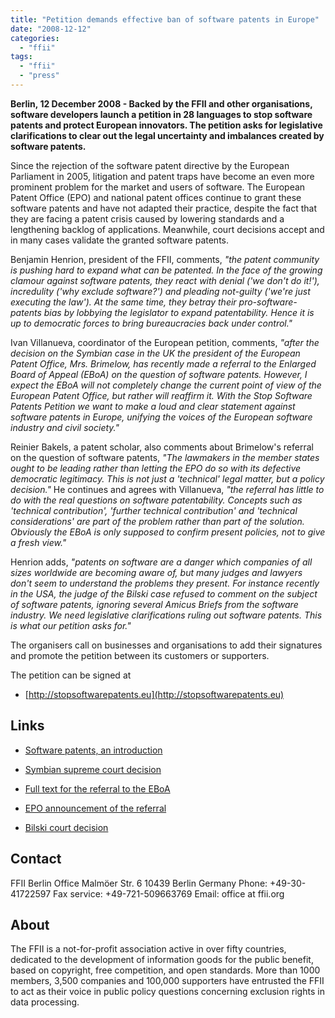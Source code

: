 ```yaml
---
title: "Petition demands effective ban of software patents in Europe"
date: "2008-12-12"
categories: 
  - "ffii"
tags: 
  - "ffii"
  - "press"
---
```


**Berlin, 12 December 2008 - Backed by the FFII and other organisations, software developers launch a petition in 28 languages to stop software patents and protect European innovators. The petition asks for legislative clarifications to clear out the legal uncertainty and imbalances created by software patents.**

Since the rejection of the software patent directive by the European Parliament in 2005, litigation and patent traps have become an even more prominent problem for the market and users of software. The European Patent Office (EPO) and national patent offices continue to grant these software patents and have not adapted their practice, despite the fact that they are facing a patent crisis caused by lowering standards and a lengthening backlog of applications. Meanwhile, court decisions accept and in many cases validate the granted software patents.

Benjamin Henrion, president of the FFII, comments, _"the patent community is pushing hard to expand what can be patented. In the face of the growing clamour against software patents, they react with denial ('we don't do it!'), incredulity ('why exclude software?') and pleading not-guilty ('we're just executing the law'). At the same time, they betray their pro-software-patents bias by lobbying the legislator to expand patentability. Hence it is up to democratic forces to bring bureaucracies back under control."_

Ivan Villanueva, coordinator of the European petition, comments, _"after the decision on the Symbian case in the UK the president of the European Patent Office, Mrs. Brimelow, has recently made a referral to the Enlarged Board of Appeal (EBoA) on the question of software patents. However, I expect the EBoA will not completely change the current point of view of the European Patent Office, but rather will reaffirm it. With the Stop Software Patents Petition we want to make a loud and clear statement against software patents in Europe, unifying the voices of the European software industry and civil society."_

Reinier Bakels, a patent scholar, also comments about Brimelow's referral on the question of software patents, _"The lawmakers in the member states ought to be leading rather than letting the EPO do so with its defective democratic legitimacy. This is not just a 'technical' legal matter, but a policy decision."_ He continues and agrees with Villanueva, _"the referral has little to do with the real questions on software patentability. Concepts such as 'technical contribution', 'further technical contribution' and 'technical considerations' are part of the problem rather than part of the solution. Obviously the EBoA is only supposed to confirm present policies, not to give a fresh view."_

Henrion adds, _"patents on software are a danger which companies of all sizes worldwide are becoming aware of, but many judges and lawyers don't seem to understand the problems they present. For instance recently in the USA, the judge of the Bilski case refused to comment on the subject of software patents, ignoring several Amicus Briefs from the software industry. We need legislative clarifications ruling out software patents. This is what our petition asks for."_

The organisers call on businesses and organisations to add their signatures and promote the petition between its customers or supporters.

The petition can be signed at

- [http://stopsoftwarepatents.eu](http://stopsoftwarepatents.eu)
    

## Links

- [Software patents, an introduction](http://www.nosoftwarepatents.com/en/m/basics/index.html)
    
- [Symbian supreme court decision](http://www.bailii.org/ew/cases/EWCA/Civ/2008/1066.html)
    
- [Full text for the referral to the EBoA](http://documents.epo.org/projects/babylon/eponet.nsf/0/B89D95BB305AAA8DC12574EC002C7CF6/$File/G308_en.pdf)
    
- [EPO announcement of the referral](http://www.epo.org/topics/news/2008/20081024.html)
    
- [Bilski court decision](http://www.groklaw.net/pdf/07-1130.pdf)
    

## Contact

FFII Berlin Office Malmöer Str. 6 10439 Berlin Germany Phone: +49-30-41722597 Fax service: +49-721-509663769 Email: office at ffii.org

## About

The FFII is a not-for-profit association active in over fifty countries, dedicated to the development of information goods for the public benefit, based on copyright, free competition, and open standards. More than 1000 members, 3,500 companies and 100,000 supporters have entrusted the FFII to act as their voice in public policy questions concerning exclusion rights in data processing.
